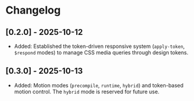 # Changelog

## [0.2.0] - 2025-10-12

- Added: Established the token-driven responsive system (`apply-token`, `$respond` modes) to manage CSS media queries through design tokens.

## [0.3.0] - 2025-10-13

- Added: Motion modes (`precompile`, `runtime`, `hybrid`) and token-based motion control. The `hybrid` mode is reserved for future use.
